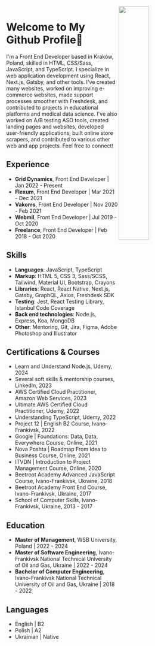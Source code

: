 <img src="https://media.tenor.com/pPoUmi0Z1fUAAAAC/cat-pet.gif" width="40%" align="right" />

# Welcome to My Github Profile👋

<p>I'm a Front End Developer based in Kraków, Poland, skilled in HTML, CSS/Sass, JavaScript, and TypeScript. I specialize in web application development using React, Next.js, Gatsby, and other tools. I've created many websites, worked on improving e-commerce websites, made support processes smoother with Freshdesk, and contributed to projects in educational platforms and medical data science. I've also worked on A/B testing ASO tools, created landing pages and websites, developed user-friendly applications, built online store scrapers, and contributed to various other web and app projects. Feel free to connect!</p>

## Experience

- **Grid Dynamics**, Front End Developer | Jan 2022 - Present
- **Flexum**, Front End Developer | Mar 2021 - Dec 2021
- **Vakoms**, Front End Developer | Nov 2020 - Feb 2021
- **Webmil**, Front End Developer | Jul 2019 - Oct 2020
- **Freelance**, Front End Developer | Feb 2018 - Oct 2020

## Skills

- **Languages**: JavaScript, TypeScript
- **Markup**: HTML 5, CSS 3, Sass/SCSS, Tailwind, Material UI, Bootstrap, Crayons
- **Libraries**: React, React Native, Next.js, Gatsby, GraphQL, Axios, Freshdesk SDK
- **Testing**: Jest, React Testing Library, Istanbul Code Coverage
- **Back end technologies**: Node.js, Express, Koa, MongoDB
- **Other**: Mentoring, Git, Jira, Figma, Adobe Photoshop and Illustrator

## Certifications & Courses

- Learn and Understand Node.js, Udemy, 2024
- Several soft skills & mentorship courses, LinkedIn, 2023
- AWS Certified Cloud Practitioner, Amazon Web Services, 2023
- Ultimate AWS Certified Cloud Practitioner, Udemy, 2022
- Understanding TypeScript, Udemy, 2022
- Project 12 | English B2 Course, Ivano-Frankivsk, 2022
- Google | Foundations: Data, Data, Everywhere Course, Online, 2021
- Nova Poshta | Roadmap From Idea to Business Course, Online, 2021
- ITVDN | Introduction to Project Management Course, Online, 2020
- Beetroot Academy Advanced JavaScript Course, Ivano-Frankivsk, Ukraine, 2018
- Beetroot Academy Front End Course, Ivano-Frankivsk, Ukraine, 2017
- School of Computer Skills, Ivano-Frankivsk, Ukraine, 2013 - 2017

## Education

- **Master of Management**, WSB University, Poland | 2022 - 2024
- **Master of Software Engineering**, Ivano-Frankivsk National Technical University of Oil and Gas, Ukraine | 2022 - 2024
- **Bachelor of Computer Engineering**, Ivano-Frankivsk National Technical University of Oil and Gas, Ukraine | 2018 - 2022

## Languages

- English | B2
- Polish | A2
- Ukrainian | Native
